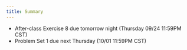 ```yaml
---
title: Summary
---
```


- After-class Exercise 8 due tomorrow night (Thursday 09/24 11:59PM CST)
- Problem Set 1 due next Thursday (10/01 11:59PM CST)
